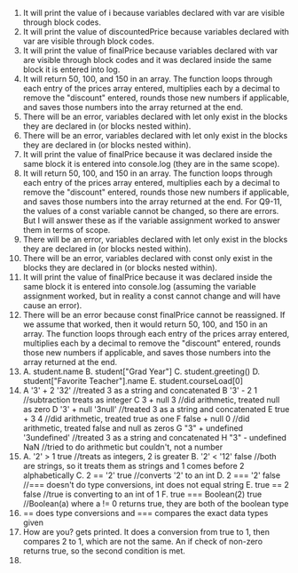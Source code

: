 1. It will print the value of i because variables declared with var are visible through block codes.
2. It will print the value of discountedPrice because variables declared with var are visible through block codes.
3. It will print the value of finalPrice because variables declared with var are visible through block codes and it was declared inside the same block it is entered into log.
4. It will return 50, 100, and 150 in an array. The function loops through each entry of the prices array entered, multiplies each by a decimal to remove the "discount" entered, rounds those new numbers if applicable, and saves those numbers into the array returned at the end.
5. There will be an error, variables declared with let only exist in the blocks they are declared in (or blocks nested within).
6. There will be an error, variables declared with let only exist in the blocks they are declared in (or blocks nested within).
7. It will print the value of finalPrice because it was declared inside the same block it is entered into console.log (they are in the same scope).
8. It will return 50, 100, and 150 in an array. The function loops through each entry of the prices array entered, multiplies each by a decimal to remove the "discount" entered, rounds those new numbers if applicable, and saves those numbers into the array returned at the end.
   For Q9-11, the values of a const variable cannot be changed, so there are errors. But I will answer these as if the variable assignment worked to answer them in terms of scope.
9. There will be an error, variables declared with let only exist in the blocks they are declared in (or blocks nested within).
10. There will be an error, variables declared with const only exist in the blocks they are declared in (or blocks nested within).
11. It will print the value of finalPrice because it was declared inside the same block it is entered into console.log (assuming the variable assignment worked, but in reality a const cannot change and will have cause an error).
12. There will be an error because const finalPrice cannot be reassigned. If we assume that worked, then it would return 50, 100, and 150 in an array. The function loops through each entry of the prices array entered, multiplies each by a decimal to remove the "discount" entered, rounds those new numbers if applicable, and saves those numbers into the array returned at the end.
13. A. student.name
    B. student["Grad Year"]
    C. student.greeting()
    D. student["Favorite Teacher"].name
    E. student.courseLoad[0]
14. A '3' + 2
    '32'            //treated 3 as a string and concatenated
    B '3' - 2
    1               //subtraction treats as integer
    C 3 + null
    3               //did arithmetic, treated null as zero
    D '3' + null
    '3null'         //treated 3 as a string and concatenated
    E true + 3
    4               //did arithmetic, treated true as one
    F false + null
    0               //did arithmetic, treated false and null as zeros
    G "3" + undefined
    '3undefined'    //treated 3 as a string and concatenated
    H "3" - undefined
    NaN             //tried to do arithmetic but couldn't, not a number
15. A. '2' > 1
    true            //treats as integers, 2 is greater
    B. '2' < '12'
    false           //both are strings, so it treats them as strings and 1 comes before 2 alphabetically
    C. 2 == '2'
    true            //converts '2' to an int
    D. 2 === '2'
    false           //=== doesn't do type conversions, int does not equal string
    E. true == 2
    false           //true is converting to an int of 1
    F. true === Boolean(2)
    true            //Boolean(a) where a != 0 returns true, they are both of the boolean type
16. == does type conversions and === compares the exact data types given
17. How are you? gets printed. It does a conversion from true to 1, then compares 2 to 1, which are not the same. An if check of non-zero returns true, so the second condition is met.
19. 